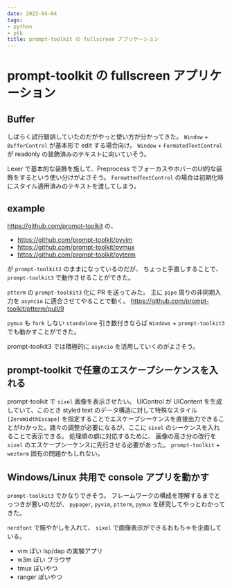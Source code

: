 ```yaml
---
date: 2022-04-04
tags:
- python
- ptk
title: prompt-toolkit の fullscreen アプリケーション
---
```


# prompt-toolkit の fullscreen アプリケーション

## Buffer

しばらく試行錯誤していたのだがやっと使い方が分かってきた。
`Window` + `BufferControl` が基本形で edit する場合向け。
`Window` + `FormatedTextControl` が readonly の装飾済みのテキストに向いていそう。

Lexer で基本的な装飾を施して、Preprocess でフォーカスやホバーのUI的な装飾をするという使い分けがよさそう。
`FormattedTextControl` の場合は初期化時にスタイル適用済みのテキストを渡してしまう。
## example

https://github.com/prompt-toolkit の、

* https://github.com/prompt-toolkit/pyvim
* https://github.com/prompt-toolkit/pymux
* https://github.com/prompt-toolkit/pyterm

が `prompt-toolkit2` のままになっているのだが、
ちょっと手直しすることで、 `prompt-toolkit3` で動作させることができた。


`ptterm` の `prompt-toolkit3` 化に PR を送ってみた。
主に `pipe` 周りの非同期入力を `asyncio` に適合させてやることで動く。
https://github.com/prompt-toolkit/ptterm/pull/9


`pymux` も `fork` しない `standalone` 引き数付きならば `Windows` + `prompt-toolkit3` でも動かすことができた。

prompt-toolkit3 では積極的に `asyncio` を活用していくのがよさそう。

## prompt-toolkit で任意のエスケープシーケンスを入れる

prompt-toolkit で `sixel` 画像を表示させたい。
UIControl が UIContent を生成していて、このとき styled text のデータ構造に対して特殊なスタイル `[ZeroWidthEscape]` を指定することでエスケープシーケンスを直接出力できることがわかった。諸々の調整が必要になるが、ここに `sixel` のシーケンスを入れることで表示できる。
処理順の癖に対応するために、
画像の高さ分の改行を `sixel` のエスケープシーケンスに先行させる必要があった。
`prompt-toolkit` + `wezterm` 固有の問題かもしれない。

## Windows/Linux 共用で console アプリを動かす

`prompt-toolkit3` でかなりできそう。
フレームワークの構成を理解するまでとっつきが悪いのだが、
`pypager`, `pyvim`, `ptterm`, `pymux` を研究してやっとわかってきた。

`nerdfont` で賑やかしを入れて、 `sixel` で画像表示ができるおもちゃを企画している。

- vim ぽい lsp/dap の実験アプリ
- w3m ぽい ブラウザ
- tmux ぽいやつ
- ranger ぽいやつ

